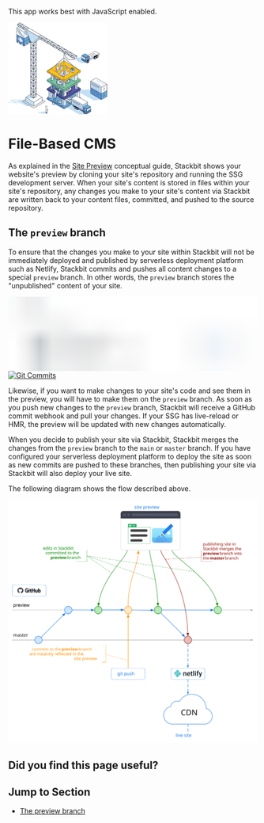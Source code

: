 This app works best with JavaScript enabled.

![Stackbit](/docs/images/stackbit-crane-sm.png)

# File-Based CMS

As explained in the [Site Preview](/docs/conceptual-guides/site-preview) conceptual guide, Stackbit shows your website's preview by cloning your site's repository and running the SSG development server. When your site's content is stored in files within your site's repository, any changes you make to your site's content via Stackbit are written back to your content files, committed, and pushed to the source repository.

## <a href="#the_preview_branch" class="hash-link"><span class="icon-copy"></span></a>The `preview` branch

To ensure that the changes you make to your site within Stackbit will not be immediately deployed and published by serverless deployment platform such as Netlify, Stackbit commits and pushes all content changes to a special `preview` branch. In other words, the `preview` branch stores the "unpublished" content of your site.

<span class="gatsby-resp-image-wrapper" style="
                                position: relative;
                                display: block;
                                margin-left: auto;
                                margin-right: auto;
                                max-width: 700px;
                              "><a href="/docs/static/dee8368ed5d604683232e6762fe9fad6/5f78c/git-commits.png" class="gatsby-resp-image-link"><span class="gatsby-resp-image-background-image" style="
                                    padding-bottom: 29.714285714285715%;
                                    position: relative;
                                    bottom: 0;
                                    left: 0;
                                    background-image: url(&#39;data:image/png;base64,iVBORw0KGgoAAAANSUhEUgAAABQAAAAGCAIAAABM9SnKAAAACXBIWXMAAAsTAAALEwEAmpwYAAAAwElEQVQY05XO3WrDMAyG4dz/je1gsMFgDAaFrW2ctKsd/yS29Uly1jA2Rs+qYz3S2xHg3DT5oK2td04HcIzJh1hKqZVE5A6sqkSU5jmmFLYTlZmJSFVvVkWVWSoUrCLaWuvWdbXWPTw+DePYm+Fjf/jcH47H3vuQ89byhwHOpboZSwURRHXDIcTnl9fT+TyMJ2PG3hhrHYBaK8A3eJqxlA3rD04pvb3vJu99iNa6r8slxJhzWZb8//NvtoBFRa7Z39zyXM63UeTwAAAAAElFTkSuQmCC&#39;);
                                    background-size: cover;
                                    display: block;
                                  "></span><img src="/docs/static/dee8368ed5d604683232e6762fe9fad6/8c557/git-commits.png" title="Git Commits" alt="Git Commits" class="gatsby-resp-image-image" sizes="(max-width: 700px) 100vw, 700px" srcset="
                                    /docs/static/dee8368ed5d604683232e6762fe9fad6/4edbd/git-commits.png  175w,
                                    /docs/static/dee8368ed5d604683232e6762fe9fad6/13ae7/git-commits.png  350w,
                                    /docs/static/dee8368ed5d604683232e6762fe9fad6/8c557/git-commits.png  700w,
                                    /docs/static/dee8368ed5d604683232e6762fe9fad6/e996b/git-commits.png 1050w,
                                    /docs/static/dee8368ed5d604683232e6762fe9fad6/2cefc/git-commits.png 1400w,
                                    /docs/static/dee8368ed5d604683232e6762fe9fad6/5f78c/git-commits.png 1606w
                                  " /></a></span>

Likewise, if you want to make changes to your site's code and see them in the preview, you will have to make them on the `preview` branch. As soon as you push new changes to the `preview` branch, Stackbit will receive a GitHub commit webhook and pull your changes. If your SSG has live-reload or HMR, the preview will be updated with new changes automatically.

When you decide to publish your site via Stackbit, Stackbit merges the changes from the `preview` branch to the `main` or `master` branch. If you have configured your serverless deployment platform to deploy the site as soon as new commits are pushed to these branches, then publishing your site via Stackbit will also deploy your live site.

The following diagram shows the flow described above.

![Preview Branch Diagram](/docs/253459844bd217295ea585bd9007dc5f/preview-branch-diagram.svg)

## Did you find this page useful?

## Jump to Section

- [The preview branch](#the_preview_branch)
